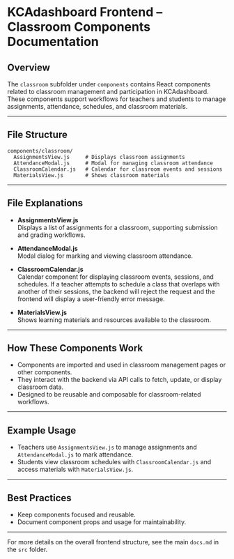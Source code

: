 # KCAdashboard Frontend – Classroom Components Documentation

## Overview

The `classroom` subfolder under `components` contains React components related to classroom management and participation in KCAdashboard. These components support workflows for teachers and students to manage assignments, attendance, schedules, and classroom materials.

---

## File Structure

```
components/classroom/
  AssignmentsView.js     # Displays classroom assignments
  AttendanceModal.js     # Modal for managing classroom attendance
  ClassroomCalendar.js   # Calendar for classroom events and sessions
  MaterialsView.js       # Shows classroom materials
```

---

## File Explanations

- **AssignmentsView.js**  
  Displays a list of assignments for a classroom, supporting submission and grading workflows.

- **AttendanceModal.js**  
  Modal dialog for marking and viewing classroom attendance.

- **ClassroomCalendar.js**  
Calendar component for displaying classroom events, sessions, and schedules. If a teacher attempts to schedule a class that overlaps with another of their sessions, the backend will reject the request and the frontend will display a user-friendly error message.

- **MaterialsView.js**  
  Shows learning materials and resources available to the classroom.

---

## How These Components Work

- Components are imported and used in classroom management pages or other components.
- They interact with the backend via API calls to fetch, update, or display classroom data.
- Designed to be reusable and composable for classroom-related workflows.

---

## Example Usage

- Teachers use `AssignmentsView.js` to manage assignments and `AttendanceModal.js` to mark attendance.
- Students view classroom schedules with `ClassroomCalendar.js` and access materials with `MaterialsView.js`.

---

## Best Practices

- Keep components focused and reusable.
- Document component props and usage for maintainability.

---

For more details on the overall frontend structure, see the main `docs.md` in the `src` folder.
